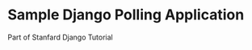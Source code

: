 Sample Django Polling Application
=================================

Part of Stanfard Django Tutorial